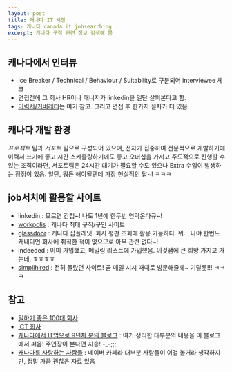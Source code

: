 ```yaml
--- 
layout: post  
title: 캐나다 IT 시장    
tags: 캐나다 canada it jobsearching       
excerpt: 캐나다 구직 관련 정보 검색해 봄            
---  
```


## 캐나다에서 인터뷰  

- Ice Breaker / Technical / Behaviour / Suitability로 구분되어 interviewee 체크   
- 면접전에 그 회사 HR이나 매니저가 linkedin을 일단 살펴본다고 함.
- [이력서/커버레터](http://smunoon.blog.me/80198479517)는 여기 참고. 그리고 면접 후 한가지 절차가 더 있음.  

## 캐나다 개발 환경  

*프로젝트* 팀과 *서포트* 팀으로 구성되어 있으며, 전자가 집중하여 전문적으로 개발하기에 이력서 쓰기에 좋고 시간 스케쥴링하기에도 좋고 오너십을 가지고 주도적으로 진행할 수 있는 조직이라면, 서포트팀은 24시간 대기가 필요할 수도 있으나 Extra 수입이 발생하는 장점이 있음. 일단, 뭐든 해야될텐데 가장 현실적인 답~! ㅋㅋㅋ  

## job서치에 활용할 사이트  

- linkedin : 모르면 간첩~! 나도 1년에 한두번 연락온다규~!   
- [workpolis](http://www.workopolis.com/shared) : 캐나다 최대 구직/구인 사이트  
- [glassdoor](https://www.glassdoor.ca/index.htm) : 캐나다 잡플래닛. 회사 평판 조회에 활용 가능하다. 뭐... 나야 한번도 캐내디언 회사에 취직한 적이 없으므로 아무 관련 없다~!   
- indeeded : 이미 가입했고, 메일링 리스트에 가입했음. 이것땜에 큰 희망 가지고 가는데, ㅎㅎㅎㅎ
- [simplihired](http://www.simplyhired.com/) : 전혀 몰랐던 사이트! 곧 매일 시시 때때로 방문해줄께~ 기달룟!!! ㅋㅋㅋ

## 참고  

- [일하기 좋은 100대 회사](http://www.canadastop100.com/)  
- [ICT 회사](https://www.branham300.com/index.php?year=2016)
- [캐나다에서 IT업으로 9년차 분의 블로그](http://smunoon.blog.me) : 여기 정리한 대부분의 내용을 이 블로그에서 퍼옴! 주인장이 본다면 지송! -_-;;;  
- [캐나다를 사랑하는 사람들](http://cafe.naver.com/iliveincan) : 네이버 카페라 대부분 사람들이 이걸 볼거라 생각하지만, 정말 가끔 괜찮은 자료 있음 

